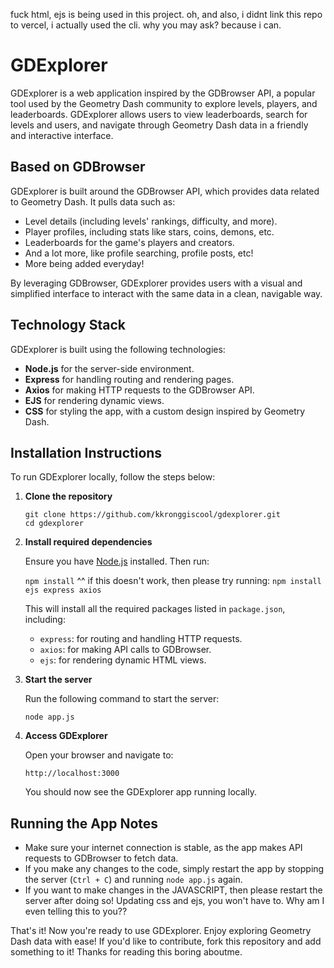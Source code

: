 ﻿fuck html, ejs is being used in this project.
oh, and also, i didnt link this repo to vercel, i actually used the cli. why you may ask? because i can.
# GDExplorer

GDExplorer is a web application inspired by the GDBrowser API, a popular tool used by the Geometry Dash community to explore levels, players, and leaderboards. GDExplorer allows users to view leaderboards, search for levels and users, and navigate through Geometry Dash data in a friendly and interactive interface.

## Based on GDBrowser

GDExplorer is built around the GDBrowser API, which provides data related to Geometry Dash. It pulls data such as:

- Level details (including levels' rankings, difficulty, and more).
- Player profiles, including stats like stars, coins, demons, etc.
- Leaderboards for the game's players and creators.
- And a lot more, like profile searching, profile posts, etc!
- More being added everyday!

By leveraging GDBrowser, GDExplorer provides users with a visual and simplified interface to interact with the same data in a clean, navigable way.

## Technology Stack

GDExplorer is built using the following technologies:

- **Node.js** for the server-side environment.
- **Express** for handling routing and rendering pages.
- **Axios** for making HTTP requests to the GDBrowser API.
- **EJS** for rendering dynamic views.
- **CSS** for styling the app, with a custom design inspired by Geometry Dash.

## Installation Instructions

To run GDExplorer locally, follow the steps below:

1. **Clone the repository**

   `git clone https://github.com/kkronggiscool/gdexplorer.git`  
   `cd gdexplorer`

2. **Install required dependencies**

   Ensure you have [Node.js](https://nodejs.org/) installed. Then run:

   `npm install`
   ^^ if this doesn't work, then please try running:
   `npm install ejs express axios`

   This will install all the required packages listed in `package.json`, including:

   - `express`: for routing and handling HTTP requests.
   - `axios`: for making API calls to GDBrowser.
   - `ejs`: for rendering dynamic HTML views.

3. **Start the server**

   Run the following command to start the server:

   `node app.js`

4. **Access GDExplorer**

   Open your browser and navigate to:

   `http://localhost:3000`

   You should now see the GDExplorer app running locally.


## Running the App Notes
- Make sure your internet connection is stable, as the app makes API requests to GDBrowser to fetch data.
- If you make any changes to the code, simply restart the app by stopping the server (`Ctrl + C`) and running `node app.js` again.
- If you want to make changes in the JAVASCRIPT, then please restart the server after doing so! Updating css and ejs, you won't have to. Why am I even telling this to you??

That's it! Now you're ready to use GDExplorer. Enjoy exploring Geometry Dash data with ease!
If you'd like to contribute, fork this repository and add something to it! Thanks for reading this boring aboutme.

